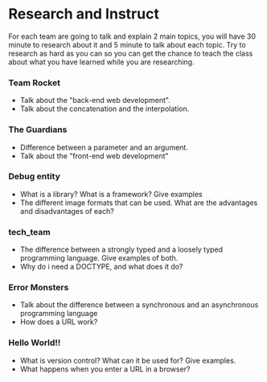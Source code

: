 # Research and Instruct
For each team are going to talk and explain 2 main topics, you will have 30 minute to research about it and 5 minute to talk about each topic. Try to research as hard as you can so you can get the chance to teach the class about what you have learned while you are researching.

### Team Rocket
- Talk about the "back-end web development".
- Talk about the concatenation and the interpolation.

### The Guardians
- Difference between a parameter and an argument.
- Talk about the "front-end web development"

### Debug entity
- What is a library? What is a framework? Give examples
- The different image formats that can be used. What are the advantages and disadvantages of each?

### tech_team
- The difference between a strongly typed and a loosely typed programming language. Give examples of both.
- Why do i need a DOCTYPE, and what does it do?

### Error Monsters
- Talk about the difference between a synchronous and an asynchronous programming language
- How does a URL work?

### Hello World!!
- What is version control? What can it be used for? Give examples.
- What happens when you enter a URL in a browser?
